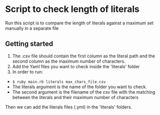 # Script to check length of literals

Run this script is to compare the length of literals against a maximum
set manually in a separate file

## Getting started

1. The .csv file should contain the first column as the literal path and
the second column as the maximum number of characters.
2. Add the Yaml files you want to check inside the 'literals' folder
3. In order to run:
  - ```$ ruby main.rb literals max_chars_file.csv```
  - The literals argument is the name of the folder you want to check.
  - The second argument is the filename of the csv file with the matching
  between the literals and their maximum number of characters

Then we can add the literals files (.yml) in the 'literals' folders.
